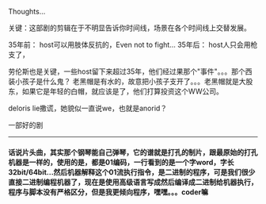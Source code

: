 Thoughts...

关键：这部剧的剪辑在于不明显告诉你时间线，场景在各个时间线上交替发展。

35年前： host可以用肢体反抗的，Even not to fight... 35年后： host人只会用枪支了，

劳伦斯也是关键，一些host留下来超过35年，他们经过果那个"事件"。。。那个西装小孩子是什么鬼？ 老黑帽是有水的，故意把小孩子支开了。。。老黑帽就是大股东，如果它是年轻的白帽，就应该是了，他们打算投资这个WW公司。

deloris lie撒谎，她貌似一直说we，也就是anorid？

一部好的剧

---
#### 话说片头曲，其实那个钢琴能自己弹琴，它的谱就是打孔的制片，跟最原始的打孔机器是一样的，使用的是，都是01编码，一行看到的是一个字word，字长32bit/64bit...然后机器解释这个01流执行指令，是二进制的程序，可是我们很少直接二进制编程机器了，现在是使用高级语言写成然后编译成二进制给机器执行，程序与脚本没有严格区分，但是我更倾向程序，嘿嘿。。。coder嘛
